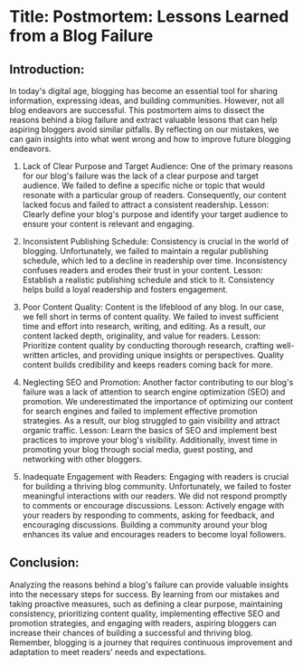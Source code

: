 # Title: Postmortem: Lessons Learned from a Blog Failure

## Introduction:
In today's digital age, blogging has become an essential tool for sharing information, expressing ideas, and building communities. However, not all blog endeavors are successful. This postmortem aims to dissect the reasons behind a blog failure and extract valuable lessons that can help aspiring bloggers avoid similar pitfalls. By reflecting on our mistakes, we can gain insights into what went wrong and how to improve future blogging endeavors.

1. Lack of Clear Purpose and Target Audience:
One of the primary reasons for our blog's failure was the lack of a clear purpose and target audience. We failed to define a specific niche or topic that would resonate with a particular group of readers. Consequently, our content lacked focus and failed to attract a consistent readership. Lesson: Clearly define your blog's purpose and identify your target audience to ensure your content is relevant and engaging.

2. Inconsistent Publishing Schedule:
Consistency is crucial in the world of blogging. Unfortunately, we failed to maintain a regular publishing schedule, which led to a decline in readership over time. Inconsistency confuses readers and erodes their trust in your content. Lesson: Establish a realistic publishing schedule and stick to it. Consistency helps build a loyal readership and fosters engagement.

3. Poor Content Quality:
Content is the lifeblood of any blog. In our case, we fell short in terms of content quality. We failed to invest sufficient time and effort into research, writing, and editing. As a result, our content lacked depth, originality, and value for readers. Lesson: Prioritize content quality by conducting thorough research, crafting well-written articles, and providing unique insights or perspectives. Quality content builds credibility and keeps readers coming back for more.

4. Neglecting SEO and Promotion:
Another factor contributing to our blog's failure was a lack of attention to search engine optimization (SEO) and promotion. We underestimated the importance of optimizing our content for search engines and failed to implement effective promotion strategies. As a result, our blog struggled to gain visibility and attract organic traffic. Lesson: Learn the basics of SEO and implement best practices to improve your blog's visibility. Additionally, invest time in promoting your blog through social media, guest posting, and networking with other bloggers.

5. Inadequate Engagement with Readers:
Engaging with readers is crucial for building a thriving blog community. Unfortunately, we failed to foster meaningful interactions with our readers. We did not respond promptly to comments or encourage discussions. Lesson: Actively engage with your readers by responding to comments, asking for feedback, and encouraging discussions. Building a community around your blog enhances its value and encourages readers to become loyal followers.

## Conclusion:
Analyzing the reasons behind a blog's failure can provide valuable insights into the necessary steps for success. By learning from our mistakes and taking proactive measures, such as defining a clear purpose, maintaining consistency, prioritizing content quality, implementing effective SEO and promotion strategies, and engaging with readers, aspiring bloggers can increase their chances of building a successful and thriving blog. Remember, blogging is a journey that requires continuous improvement and adaptation to meet readers' needs and expectations.

